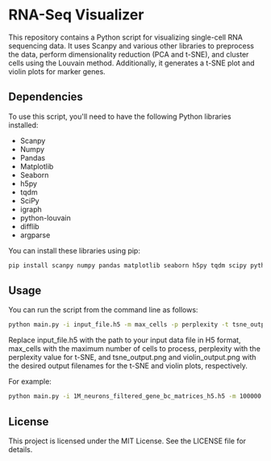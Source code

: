 # RNA-Seq Visualizer

This repository contains a Python script for visualizing single-cell RNA sequencing data. It uses Scanpy and various other libraries to preprocess the data, perform dimensionality reduction (PCA and t-SNE), and cluster cells using the Louvain method. Additionally, it generates a t-SNE plot and violin plots for marker genes.

## Dependencies

To use this script, you'll need to have the following Python libraries installed:

- Scanpy
- Numpy
- Pandas
- Matplotlib
- Seaborn
- h5py
- tqdm
- SciPy
- igraph
- python-louvain
- difflib
- argparse

You can install these libraries using pip:

```bash
pip install scanpy numpy pandas matplotlib seaborn h5py tqdm scipy python-igraph louvain difflib argparse
```

## Usage
You can run the script from the command line as follows:

```bash
python main.py -i input_file.h5 -m max_cells -p perplexity -t tsne_output.png -v violin_output.png
```

Replace input_file.h5 with the path to your input data file in H5 format, max_cells with the maximum number of cells to process, perplexity with the perplexity value for t-SNE, and tsne_output.png and violin_output.png with the desired output filenames for the t-SNE and violin plots, respectively.

For example:

```bash
python main.py -i 1M_neurons_filtered_gene_bc_matrices_h5.h5 -m 100000 -p 5 -t tsne_plot.png -v violin_plot.png
```

## License  
This project is licensed under the MIT License. See the LICENSE file for details.